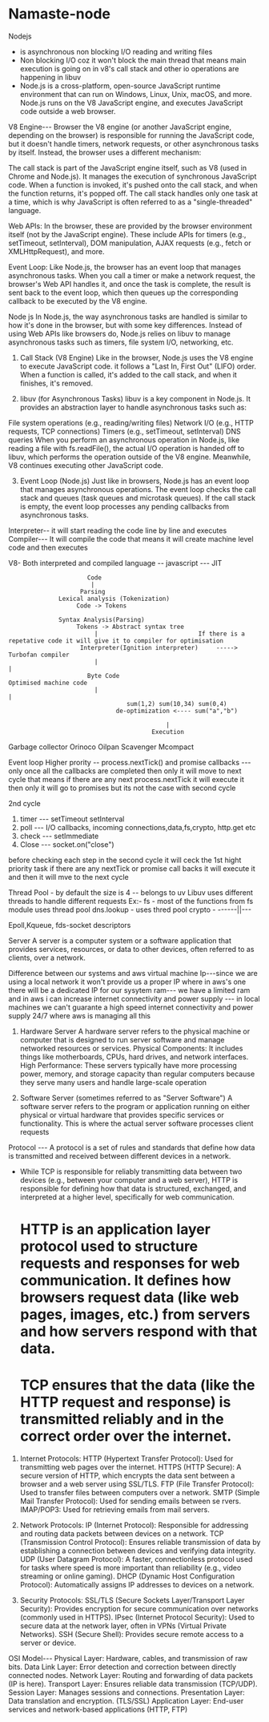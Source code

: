 # Namaste-node

Nodejs

- is asynchronous non blocking I/O reading and writing files
- Non blocking I/O coz it won't block the main thread that means main execution is going on in v8's call stack and other io operations are happening in libuv
- Node.js is a cross-platform, open-source JavaScript runtime environment that can run on Windows, Linux, Unix, macOS, and more. Node.js runs on the V8 JavaScript engine, and executes JavaScript code outside a web browser.

V8 Engine--- Browser
the V8 engine (or another JavaScript engine, depending on the browser) is responsible for running the JavaScript code, but it doesn't handle timers, network requests, or other asynchronous tasks by itself. Instead, the browser uses a different mechanism:

The call stack is part of the JavaScript engine itself, such as V8 (used in Chrome and Node.js). It manages the execution of synchronous JavaScript code. When a function is invoked, it's pushed onto the call stack, and when the function returns, it's popped off. The call stack handles only one task at a time, which is why JavaScript is often referred to as a "single-threaded" language.

Web APIs: In the browser, these are provided by the browser environment itself (not by the JavaScript engine). These include APIs for timers (e.g., setTimeout, setInterval), DOM manipulation, AJAX requests (e.g., fetch or XMLHttpRequest), and more.

Event Loop: Like Node.js, the browser has an event loop that manages asynchronous tasks. When you call a timer or make a network request, the browser's Web API handles it, and once the task is complete, the result is sent back to the event loop, which then queues up the corresponding callback to be executed by the V8 engine.

Node js
In Node.js, the way asynchronous tasks are handled is similar to how it's done in the browser, but with some key differences. Instead of using Web APIs like browsers do, Node.js relies on libuv to manage asynchronous tasks such as timers, file system I/O, networking, etc.

1. Call Stack (V8 Engine)
   Like in the browser, Node.js uses the V8 engine to execute JavaScript code. it follows a "Last In, First Out" (LIFO) order. When a function is called, it's added to the call stack, and when it finishes, it's removed.

2. libuv (for Asynchronous Tasks)
   libuv is a key component in Node.js. It provides an abstraction layer to handle asynchronous tasks such as:

File system operations (e.g., reading/writing files)
Network I/O (e.g., HTTP requests, TCP connections)
Timers (e.g., setTimeout, setInterval)
DNS queries
When you perform an asynchronous operation in Node.js, like reading a file with fs.readFile(), the actual I/O operation is handed off to libuv, which performs the operation outside of the V8 engine. Meanwhile, V8 continues executing other JavaScript code.

3. Event Loop (Node.js)
   Just like in browsers, Node.js has an event loop that manages asynchronous operations. The event loop checks the call stack and queues (task queues and microtask queues). If the call stack is empty, the event loop processes any pending callbacks from asynchronous tasks.

Interpreter--
it will start reading the code line by line and executes
Compiler---
It will compile the code that means it will create machine level code and then executes

V8- Both interpreted and compiled language -- javascript --- JIT

                          Code
                           |
                        Parsing
                  Lexical analysis (Tokenization)
                       Code -> Tokens

                  Syntax Analysis(Parsing)
                       Tokens -> Abstract syntax tree
                            |                            If there is a repetative code it will give it to compiler for optimisation
                        Interpreter(Ignition interpreter)     ----->     Turbofan compiler
                            |                                                |
                          Byte Code                                    Optimised machine code
                            |                                                 |
                                     sum(1,2) sum(10,34) sum(0,4)
                                  de-optimization <---- sum("a","b")

                                                |
                                            Execution

Garbage collector
Orinoco
Oilpan
Scavenger
Mcompact

Event loop
Higher prority -- process.nextTick() and promise callbacks --- only once all the callbacks are completed then only it will move to next cycle that means if there are any next process.nextTick it will execute it then only it will go to promises
but its not the case with second cycle

2nd cycle

1. timer --- setTimeout setInterval
2. poll --- I/O callbacks, incoming connections,data,fs,crypto, http.get etc
3. check --- setImmediate
4. Close --- socket.on("close")

before checking each step in the second cycle it will ceck the 1st hight priority task if there are any nextTick or promise call backs it will execute it and then it will mve to the next cycle

Thread Pool - by default the size is 4  -- belongs to uv
   Libuv uses different threads to handle different requests
Ex:- fs - most of the functions from fs module uses thread pool
     dns.lookup  - uses thred pool
     crypto  -  ------||---


Epoll,Kqueue, fds-socket descriptors


Server
  A server is a computer system or a software application that provides services, resources, or data to other devices, often referred to as clients, over a network. 


Difference between our systems and aws virtual machine
   Ip---since we are using a local network it won't provide us a proper IP where in aws's one there will be a dedicated IP for our sysytem
   ram--- we have a limited ram and in aws i can increase
   internet connectivity and power supply --- in local machines we can't guarante a high speed internet connectivity and power supply 24/7 where aws is managing all this


1. Hardware Server
    A hardware server refers to the physical machine or computer that is designed to run server software and manage networked resources or services.
    Physical Components: It includes things like motherboards, CPUs, hard drives, and network interfaces.
    High Performance: These servers typically have more processing power, memory, and storage capacity than regular computers because they serve many users and handle large-scale operation

2. Software Server (sometimes referred to as "Server Software")
    A software server refers to the program or application running on either physical or virtual hardware that provides specific services or functionality. This is where the actual server software processes client requests

Protocol --- A protocol is a set of rules and standards that define how data is transmitted and received between different devices in a network.

* While TCP is responsible for reliably transmitting data between two devices (e.g., between your computer and a web server), HTTP is responsible for defining how that data is structured, exchanged, and interpreted at a higher level, specifically for web communication.
    # HTTP is an application layer protocol used to structure requests and responses for web communication. It defines how browsers request data (like web pages, images, etc.) from servers and how servers respond with that data.
    # TCP ensures that the data (like the HTTP request and response) is transmitted reliably and in the correct order over the internet.
    
1. Internet Protocols:
    HTTP (Hypertext Transfer Protocol): Used for transmitting web pages over the internet.
    HTTPS (HTTP Secure): A secure version of HTTP, which encrypts the data sent between a browser and a web server using SSL/TLS.
    FTP (File Transfer Protocol): Used to transfer files between computers over a network.
    SMTP (Simple Mail Transfer Protocol): Used for sending emails between se    rvers.
    IMAP/POP3: Used for retrieving emails from mail servers.

2. Network Protocols:
    IP (Internet Protocol): Responsible for addressing and routing data packets between devices on a network.
    TCP (Transmission Control Protocol): Ensures reliable transmission of data by establishing a connection between devices and verifying data integrity.
    UDP (User Datagram Protocol): A faster, connectionless protocol used for tasks where speed is more important than reliability (e.g., video streaming or online gaming).
    DHCP (Dynamic Host Configuration Protocol): Automatically assigns IP addresses to devices on a network.

3. Security Protocols:
    SSL/TLS (Secure Sockets Layer/Transport Layer Security): Provides encryption for secure communication over networks (commonly used in HTTPS).
    IPsec (Internet Protocol Security): Used to secure data at the network layer, often in VPNs (Virtual Private Networks).
    SSH (Secure Shell): Provides secure remote access to a server or device.

OSI Model---
Physical Layer: Hardware, cables, and transmission of raw bits.
Data Link Layer: Error detection and correction between directly connected nodes.
Network Layer: Routing and forwarding of data packets (IP is here).
Transport Layer: Ensures reliable data transmission (TCP/UDP).
Session Layer: Manages sessions and connections.
Presentation Layer: Data translation and encryption. (TLS/SSL)
Application Layer: End-user services and network-based applications (HTTP, FTP)